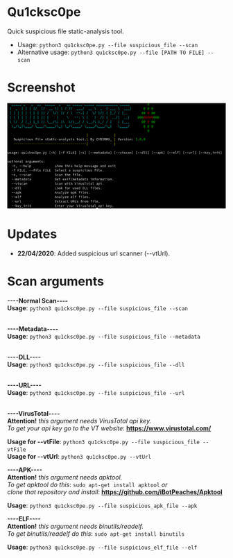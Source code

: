# Qu1cksc0pe
Quick suspicious file static-analysis tool.

- Usage: ```python3 qu1cksc0pe.py --file suspicious_file --scan```
- Alternative usage: ```python3 qu1cksc0pe.py --file [PATH TO FILE] --scan```

# Screenshot
![Screen](.Screenshot.png)

# Updates
- <b>22/04/2020</b>: Added suspicious url scanner (--vtUrl).

# Scan arguments
<b>----Normal Scan----</b><br>
<b>Usage</b>: ```python3 qu1cksc0pe.py --file suspicious_file --scan```<br><br>

<b>----Metadata----</b><br>
<b>Usage</b>: ```python3 qu1cksc0pe.py --file suspicious_file --metadata```<br><br>

<b>----DLL----</b><br>
<b>Usage</b>: ```python3 qu1cksc0pe.py --file suspicious_file --dll```<br><br>

<b>----URL----</b><br>
<b>Usage</b>: ```python3 qu1cksc0pe.py --file suspicious_file --url```<br><br>

<b>----VirusTotal----</b><br>
<b>Attention!</b><i> this argument needs VirusTotal api key.</i><br>
<i>To get your api key go to the VT website</i>: <b>https://www.virustotal.com/</b>

<b>Usage for --vtFile</b>: ```python3 qu1cksc0pe.py --file suspicious_file --vtFile```<br>
<b>Usage for --vtUrl</b>: ```python3 qu1cksc0pe.py --vtUrl```<br>

<b>----APK----</b><br>
<b>Attention!</b><i> this argument needs apktool.</i><br>
<i>To get apktool do this</i>: ```sudo apt-get install apktool``` <i>or<br>
clone that repository and install</i>: <b>https://github.com/iBotPeaches/Apktool</b>

<b>Usage</b>: ```python3 qu1cksc0pe.py --file suspicious_apk_file --apk```<br>

<b>----ELF----</b><br>
<b>Attention!</b><i> this argument needs binutils/readelf.</i><br>
<i>To get binutils/readelf do this</i>: ```sudo apt-get install binutils``` </i><br>

<b>Usage</b>: ```python3 qu1cksc0pe.py --file suspicious_elf_file --elf```<br>
